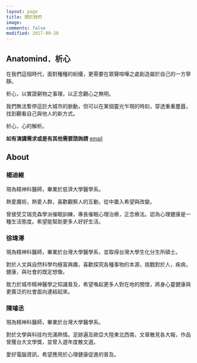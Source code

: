 ```yaml
---
layout: page
title: 關於我們
image:
comments: false
modified: 2017-09-28
---
```

## Anatomind．析心

在我們這個時代，面對種種的紛擾，更需要在眾聲喧嘩之處創造屬於自己的一方寧靜。

析心，以實證窮物之事理，以正念觀心之無明。

我們無法暫停這巨大城市的脈動，但可以在某個靈光乍現的時刻，穿透重重塵囂，找到觀看自己與他人的新方式。

析心，心的解析。

**如有演講需求或是有其他需要諮詢請** [email](mailto:anatomymind@gmail.com)

## About
### 楊迪維

現為精神科醫師，畢業於慈濟大學醫學系。

熱愛魔術，熱愛人群，喜歡觀察人的互動，從中置入希望與改變。

曾接受艾瑞克森學派催眠訓練，專長催眠心理治療，正念療法。認為心理健康是一種生活態度。希望能幫助更多人好好生活。

### 徐瑋澤

現為精神科醫師，畢業於台灣大學醫學系，並取得台灣大學生化分生所碩士。

對於人文與自然科學均極富興趣，喜歡探究各種事物的本源，挑戰對於人，疾病，健康，與社會的既定想像。

致力於城市精神醫學之知識普及，希望喚起更多人對在地的關懷，將身心靈健康與更廣泛的社會面向連結起來。

### 陳璿丞

現為精神科醫師，畢業於台灣大學醫學系。

對於文學與科技均充滿熱情。足跡遍及歐亞大陸東北西南，文章散見各大報，作品曾獲台大文學獎，並曾入選年度散文選。

愛好電腦資訊，希望應用於心理健康促進的普及。

